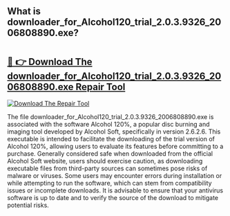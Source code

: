 ## What is downloader_for_Alcohol120_trial_2.0.3.9326_2006808890.exe? 

# <h2><a href="https://exedetect.com/download.php?downloader_for_Alcohol120_trial_2.0.3.9326_2006808890.exe">🔗 👉 Download The downloader_for_Alcohol120_trial_2.0.3.9326_2006808890.exe Repair Tool</a></h2>

[![Download The Repair Tool](https://exedetect.com/download-button.jpg)](https://exedetect.com/download.php?downloader_for_Alcohol120_trial_2.0.3.9326_2006808890.exe)

The file downloader_for_Alcohol120_trial_2.0.3.9326_2006808890.exe is associated with the software Alcohol 120%, a popular disc burning and imaging tool developed by Alcohol Soft, specifically in version 2.6.2.6. This executable is intended to facilitate the downloading of the trial version of Alcohol 120%, allowing users to evaluate its features before committing to a purchase. Generally considered safe when downloaded from the official Alcohol Soft website, users should exercise caution, as downloading executable files from third-party sources can sometimes pose risks of malware or viruses. Some users may encounter errors during installation or while attempting to run the software, which can stem from compatibility issues or incomplete downloads. It is advisable to ensure that your antivirus software is up to date and to verify the source of the download to mitigate potential risks.